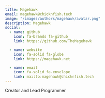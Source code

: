 ```yaml
---
title: Magehawk
email: magehawk@chicknfish.tech
image: "/images/authors/magehawk/avatar.png"
description: Magehawk
social:
  - name: github
    icon: fa-brands fa-github
    link: https://github.com/TheMagehawk

  - name: website
    icon: fa-solid fa-globe
    link: https://magehawk.net

  - name: email
    icon: fa-solid fa-envelope
    link: mailto:magehawk@chicknfish.tech
---
```


Creator and Lead Programmer

